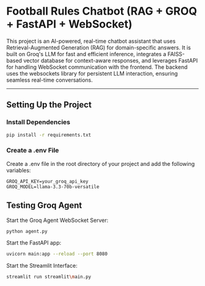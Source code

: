 # Football Rules Chatbot (RAG + GROQ + FastAPI + WebSocket)

This project is an AI-powered, real-time chatbot assistant that uses Retrieval-Augmented Generation (RAG) for domain-specific answers. It is built on Groq's LLM for fast and efficient inference, integrates a FAISS-based vector database for context-aware responses, and leverages FastAPI for handling WebSocket communication with the frontend. The backend uses the websockets library for persistent LLM interaction, ensuring seamless real-time conversations.

---

## Setting Up the Project

### Install Dependencies

```bash
pip install -r requirements.txt
```

### Create a .env File

Create a .env file in the root directory of your project and add the following variables:

```
GROQ_API_KEY=your_groq_api_key
GROQ_MODEL=llama-3.3-70b-versatile
```

## Testing Groq Agent
Start the Groq Agent WebSocket Server:

```bash
python agent.py
```

Start the FastAPI app:

```bash
uvicorn main:app --reload --port 8080
```

Start the Streamlit Interface:

```bash
streamlit run streamlit\main.py
```
